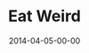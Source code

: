 ---
layout: message
category: message
series: "How to Change the World"
title: "Eat Weird"
date: 2014-04-05-00-00
message_id: 858
audio-description: "Brian Tome talks about investments that can change the world."
audio: "http://www.crossroads.net/players/media/hq/htctw_03.mp3"
audio-title: "Eat Weird"
audio-duration: ":"
program-description: "Program WK3 - How to Change the World"
program: "http://www.crossroads.net/players/media/hq/04_05-06_14Program_LO.pdf"
program-title: "Eat Weird"
video-description: "Brian Tome talks about investments that can change the world."
video-title: "Eat Weird"
video: "https://s3.amazonaws.com/crossroadsvideomessages/htctw_03.mp4"
video-poster: "https://www.crossroads.net/uploadedfiles/htctw_03_still.jpg"
---